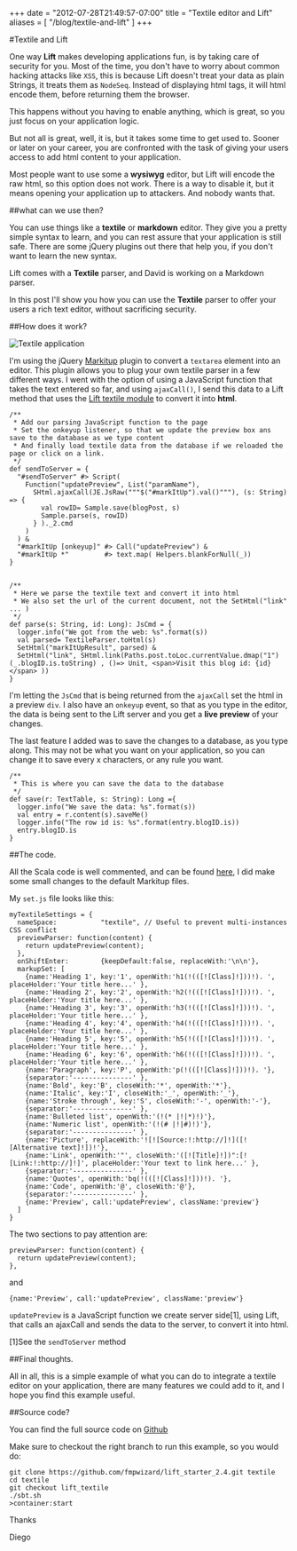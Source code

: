 +++
date = "2012-07-28T21:49:57-07:00"
title = "Textile editor and Lift"
aliases = [
	"/blog/textile-and-lift"
]
+++

[title=]: /
[category: Lift]: /
[date: 2012/07/28]: /
[tags: {lift, jQuery, textile, scala}]: /

#Textile and Lift

One way **Lift** makes developing applications fun, is by taking care of security for you. Most of the time, you don't have to worry about common hacking attacks like `XSS`, this is because Lift doesn't treat your data as plain Strings, it treats them as `NodeSeq`. Instead of displaying html tags, it will html encode them, before returning them the browser.

This happens without you having to enable anything, which is great, so you just focus on your application logic.

But not all is great, well, it is, but it takes some time to get used to. Sooner or later on your career, you are confronted with the task of giving your users access to add html content to your application.

Most people want to use some a **wysiwyg** editor, but Lift will encode the raw html, so this option does not work. There is a way to disable it, but it means opening your application up to attackers. And nobody wants that.

##what can we use then?

You can use things like a **textile** or **markdown** editor. They give you a pretty simple syntax to learn, and you can rest assure that your application is still safe. There are some jQuery plugins out there that help you, if you don't want to learn the new syntax.

Lift comes with a **Textile** parser, and David is working on a Markdown parser.

In this post I'll show you how you can use the **Textile** parser to offer your users a rich text editor, without sacrificing security.

##How does it work?

![Textile application](/images/Textile-1.jpg)

I'm using the jQuery [Markitup](http://markitup.jaysalvat.com/home/) plugin to convert a `textarea` element into an editor. This plugin allows you to plug your own textile parser in a few different ways. I went with the option of using a JavaScript function that takes the text entered so far, and using `ajaxCall()`, I send this data to a Lift method that uses the [Lift textile module](http://www.assembla.com/spaces/liftweb/wiki/Textile) to convert it into **html**.


    /**
     * Add our parsing JavaScript function to the page
     * Set the onkeyup listener, so that we update the preview box ans save to the database as we type content
     * And finally load textile data from the database if we reloaded the page or click on a link.
     */
    def sendToServer = {
      "#sendToServer" #> Script(
        Function("updatePreview", List("paramName"),
          SHtml.ajaxCall(JE.JsRaw("""$("#markItUp").val()"""), (s: String) => {
            val rowID= Sample.save(blogPost, s)
            Sample.parse(s, rowID)
          } )._2.cmd
        )
      ) &
      "#markItUp [onkeyup]" #> Call("updatePreview") &
      "#markItUp *"         #> text.map( Helpers.blankForNull(_))
    }


    /**
     * Here we parse the textile text and convert it into html
     * We also set the url of the current document, not the SetHtml("link" ... )
     */
    def parse(s: String, id: Long): JsCmd = {
      logger.info("We got from the web: %s".format(s))
      val parsed= TextileParser.toHtml(s)
      SetHtml("markItUpResult", parsed) &
      SetHtml("link", SHtml.link(Paths.post.toLoc.currentValue.dmap("1")(_.blogID.is.toString) , ()=> Unit, <span>Visit this blog id: {id}</span> ))
    }


I'm letting the `JsCmd` that is being returned from the `ajaxCall` set the html in a preview `div`.
I also have an `onkeyup` event,  so that as you type in the editor, the data is being sent to the Lift server and you get a **live preview** of your changes.

The last feature I added was to save the changes to a database, as you type along. This may not be what you want on your application, so you can change it to save every x characters, or any rule you want.

    /**
     * This is where you can save the data to the database
     */
    def save(r: TextTable, s: String): Long ={
      logger.info("We save the data: %s".format(s))
      val entry = r.content(s).saveMe()
      logger.info("The row id is: %s".format(entry.blogID.is))
      entry.blogID.is
    }

##The code.

All the Scala code is well commented, and can be found [here](https://github.com/fmpwizard/lift_starter_2.4/blob/lift_textile/src/main/scala/com/fmpwizard/snippet/Sample.scala), I did make some small changes to the default Markitup files.

My `set.js` file looks like this:

    myTextileSettings = {
      nameSpace:           "textile", // Useful to prevent multi-instances CSS conflict
      previewParser: function(content) {
        return updatePreview(content);
      },
      onShiftEnter:        {keepDefault:false, replaceWith:'\n\n'},
      markupSet: [
        {name:'Heading 1', key:'1', openWith:'h1(!(([![Class]!]))!). ', placeHolder:'Your title here...' },
        {name:'Heading 2', key:'2', openWith:'h2(!(([![Class]!]))!). ', placeHolder:'Your title here...' },
        {name:'Heading 3', key:'3', openWith:'h3(!(([![Class]!]))!). ', placeHolder:'Your title here...' },
        {name:'Heading 4', key:'4', openWith:'h4(!(([![Class]!]))!). ', placeHolder:'Your title here...' },
        {name:'Heading 5', key:'5', openWith:'h5(!(([![Class]!]))!). ', placeHolder:'Your title here...' },
        {name:'Heading 6', key:'6', openWith:'h6(!(([![Class]!]))!). ', placeHolder:'Your title here...' },
        {name:'Paragraph', key:'P', openWith:'p(!(([![Class]!]))!). '},
        {separator:'---------------' },
        {name:'Bold', key:'B', closeWith:'*', openWith:'*'},
        {name:'Italic', key:'I', closeWith:'_', openWith:'_'},
        {name:'Stroke through', key:'S', closeWith:'-', openWith:'-'},
        {separator:'---------------' },
        {name:'Bulleted list', openWith:'(!(* |!|*)!)'},
        {name:'Numeric list', openWith:'(!(# |!|#)!)'},
        {separator:'---------------' },
        {name:'Picture', replaceWith:'![![Source:!:http://]!]([![Alternative text]!])!'},
        {name:'Link', openWith:'"', closeWith:'([![Title]!])":[![Link:!:http://]!]', placeHolder:'Your text to link here...' },
        {separator:'---------------' },
        {name:'Quotes', openWith:'bq(!(([![Class]!]))!). '},
        {name:'Code', openWith:'@', closeWith:'@'},
        {separator:'---------------' },
        {name:'Preview', call:'updatePreview', className:'preview'}
      ]
    }


The two sections to pay attention are:

    previewParser: function(content) {
      return updatePreview(content);
    },
and

    {name:'Preview', call:'updatePreview', className:'preview'}

`updatePreview` is a JavaScript function we create server side[1], using Lift, that calls an ajaxCall and sends the data to the server, to convert it into html.

[1]See the `sendToServer` method



##Final thoughts.

All in all, this is a simple example of what you can do to integrate a textile editor on your application, there are many features we could add to it, and I hope you find this example useful.

##Source code?

You can find the full source code on [Github](https://github.com/fmpwizard/lift_starter_2.4/tree/lift_textile)

Make sure to checkout the right branch to run this example, so you would do:

    git clone https://github.com/fmpwizard/lift_starter_2.4.git textile
    cd textile
    git checkout lift_textile
    ./sbt.sh
    >container:start



Thanks

  Diego
